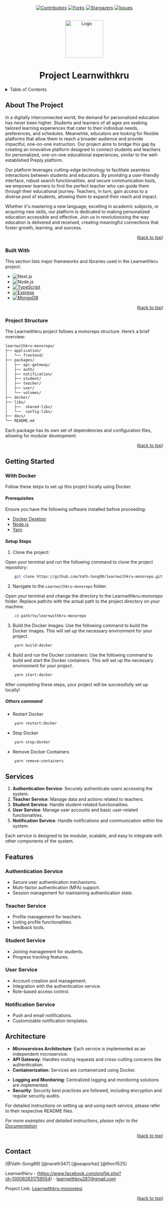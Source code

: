 <div align="center">
  <!-- Improved compatibility of back to top link: See: https://github.com/othneildrew/Best-README-Template/pull/73 -->
  <a name="readme-top"></a>
  <!--
  *** Thanks for checking out the Best-README-Template. If you have a suggestion
  *** that would make this better, please fork the repo and create a pull request
  *** or simply open an issue with the tag "enhancement".
  *** Don't forget to give the project a star!
  *** Thanks again! Now go create something AMAZING! :D
  -->

  <!-- PROJECT SHIELDS -->
  <!--
  *** I'm using markdown "reference style" links for readability.
  *** Reference links are enclosed in brackets [ ] instead of parentheses ( ).
  *** See the bottom of this document for the declaration of the reference variables
  *** for contributors-url, forks-url, etc. This is an optional, concise syntax you may use.
  *** https://www.markdownguide.org/basic-syntax/#reference-style-links
  -->

[![Contributors][contributors-shield]][contributors-url]
[![Forks][forks-shield]][forks-url]
[![Stargazers][stars-shield]][stars-url]
[![Issues][issues-shield]][issues-url]

<!-- [![MIT License][license-shield]][license-url] -->
<!-- [![LinkedIn][linkedin-shield]][linkedin-url] -->

  <br />
  <a href="https://github.com/othneildrew/Best-README-Template">
    <img src="https://learnwithkru.com/_next/image?url=%2FLogos%2FKruLogo.png&w=640&q=75" alt="Logo" width="120" height="120">
  </a>
  <h1 align="center">Project Learnwithkru</h1>
</div>

<!-- TABLE OF CONTENTS -->
<details>
  <summary>Table of Contents</summary>
  <ol>
    <li>
      <a href="#about-the-project">About The Project</a>
      <ul>
        <li><a href="#built-with">Built With</a></li>
      </ul>
    </li>
    <li>
      <a href="#getting-started">Getting Started</a>
      <ul>
        <li><a href="#prerequisites">Prerequisites</a></li>
        <li><a href="#installation">Installation</a></li>
      </ul>
    </li>
    <li><a href="#usage">Usage</a></li>
    <li><a href="#contact">Contact</a></li>
  </ol>
</details>

<!-- ABOUT THE PROJECT -->

## About The Project

In a digitally interconnected world, the demand for personalized education has never been higher. Students and learners of all ages are seeking tailored learning experiences that cater to their individual needs, preferences, and schedules. Meanwhile, educators are looking for flexible platforms that allow them to reach a broader audience and provide impactful, one-on-one instruction. Our project aims to bridge this gap by creating an innovative platform designed to connect students and teachers for personalized, one-on-one educational experiences, similar to the well-established Preply platform.

Our platform leverages cutting-edge technology to facilitate seamless interactions between students and educators. By providing a user-friendly interface, robust search functionalities, and secure communication tools, we empower learners to find the perfect teacher who can guide them through their educational journey. Teachers, in turn, gain access to a diverse pool of students, allowing them to expand their reach and impact.

Whether it's mastering a new language, excelling in academic subjects, or acquiring new skills, our platform is dedicated to making personalized education accessible and effective. Join us in revolutionizing the way education is delivered and received, creating meaningful connections that foster growth, learning, and success.

<p align="right">(<a href="#readme-top">back to top</a>)</p>

### Built With

This section lists major frameworks and libraries used in the Learnwithkru project:

- ![Next.js][Next.js]
- ![Node.js][Node.js]
- [![TypeScript][TypeScript]][TypeScript-url]
- [![Express][Express.js]][Express-url]
- [![MongoDB][MongoDB]][MongoDB-url]

<p align="right">(<a href="#readme-top">back to top</a>)</p>

<!-- LINKS -->

[Node.js-url]: https://nodejs.org/
[TypeScript-url]: https://www.typescriptlang.org/
[Express-url]: https://expressjs.com/
[MongoDB-url]: https://www.mongodb.com/

### Project Structure

The Learnwithkru project follows a monorepo structure. Here’s a brief overview:

```sh
learnwithkru-monorepo/
├── application/
│   └── frontend/
├── packages/
│   ├── api-gateway/
│   ├── auth/
│   ├── notification/
│   ├── student/
│   ├── teacher/
│   ├── user/
│   └── volomes/
├── docker/
├── libs/
│   ├──  shared-libs/
│   └──  config-libs/
├── docs/
└── README.md
```

Each package has its own set of dependencies and configuration files, allowing for modular development.

<p align="right">(<a href="#readme-top">back to top</a>)</p>
<!-- GETTING STARTED -->

## Getting Started

### With Docker

Follow these steps to set up this project locally using Docker.

#### Prerequisites

Ensure you have the following software installed before proceeding:

- [Docker Desktop](https://www.docker.com/products/docker-desktop/)
- [Node.js](https://nodejs.org/en)
- [Yarn](https://classic.yarnpkg.com/lang/en/docs/install/#windows-stable)

#### Setup Steps

1. Clone the project:

Open your terminal and run the following command to clone the project repository:

```sh
    git clone https://github.com/Vath-Song99/learnwithkru-monorepo.git
```

2. Navigate to the `Learnwithkru-monorepo` folder:

Open your terminal and change the directory to the Learnwithkru-monorepo folder. Replace path/to with the actual path to the project directory on your machine.

```sh
    cd path/to/learnwithkru-monorepo
```

3. Build the Docker images:
   Use the following command to build the Docker images. This will set up the necessary environment for your project.

```sh
    yarn build:docker
```

4. Build and run the Docker containers:
   Use the following command to build and start the Docker containers. This will set up the necessary environment for your project.

```sh
    yarn start:docker
```

After completing these steps, your project will be successfully set up locally!

##### Others command

- Restart Docker

```sh
    yarn restart:docker
```

- Stop Docker

```sh
    yarn stop:docker
```

- Remove Docker Containers

```sh
    yarn remove:containers
```

<!-- ### Without Docker

If you prefer to set up the project without Docker, follow these commands:

1. Clone the project:

Open your terminal and run the following command to clone the project repository:
`sh
      git clone https://github.com/Vath-Song99/learnwithkru-monorepo.git
    `

2. Navigate to the `Learnwithkru-monorepo` folder:

Open your terminal and change the directory to the Learnwithkru-monorepo folder. Replace path/to with the actual path to the project directory on your machine.
`sh
    cd path/to/learnwithkru-monorepo
    `

3. Install the necessary Node.js modules:

   ```sh
   yarn
   ```

4. Start all the development server:

   ```sh
   yarn start:all
   ```

<p align="right">(<a href="#readme-top">back to top</a>)</p> -->

<!-- USAGE EXAMPLES -->

## Services

1. **Authentication Service**: Securely authenticate users accessing the system.
2. **Teacher Service**: Manage data and actions related to teachers.
3. **Student Service**: Handle student-related functionalities.
4. **User Service**: Manage user accounts and basic user-related functionalities.
5. **Notification Service**: Handle notifications and communication within the system.

Each service is designed to be modular, scalable, and easy to integrate with other components of the system.

## Features

### Authentication Service

- Secure user authentication mechanisms.
- Multi-factor authentication (MFA) support.
- Session management for maintaining authentication state.

### Teacher Service

- Profile management for teachers.
- Listing profile functionalities.
- feedback tools.

### Student Service

- Joining management for students.
- Progress tracking features.

### User Service

- Account creation and management.
- Integration with the authentication service.
- Role-based access control.

### Notification Service

- Push and email notifications.
- Customizable notification templates.

## Architecture

- **Microservices Architecture**: Each service is implemented as an independent microservice.
- **API Gateway**: Handles routing requests and cross-cutting concerns like authentication.
- **Containerization**: Services are containerized using Docker.
<!-- - **Orchestration**: Kubernetes is used for orchestrating containers. -->
- **Logging and Monitoring**: Centralized logging and monitoring solutions are implemented.
- **Security**: Security best practices are followed, including encryption and regular security audits.

For detailed instructions on setting up and using each service, please refer to their respective README files.

_For more examples and detailed instructions, please refer to the [Documentation](https://example.com)_

<p align="right">(<a href="#readme-top">back to top</a>)</p>

<!-- CONTACT -->

## Contact

[@Vath-Song99]
[@nareth347]
[@seaporhai]
[@thon1525]

Learnwithkru - (https://www.facebook.com/profile.php?id=100092631759554) - learnwithkru287@gmail.com

Project Link: [Learnwithkru-monorepo](https://github.com/Vath-Song99/learnwithkru-monorepo.git)

<p align="right">(<a href="#readme-top">back to top</a>)</p>

<!-- MARKDOWN LINKS & IMAGES -->
<!-- https://www.markdownguide.org/basic-syntax/#reference-style-links -->

[contributors-shield]: https://img.shields.io/github/contributors/othneildrew/Best-README-Template.svg?style=for-the-badge
[contributors-url]: https://github.com/Vath-Song99/learnwithkru-monorepo/graphs/contributors
[forks-shield]: https://img.shields.io/github/forks/othneildrew/Best-README-Template.svg?style=for-the-badge
[forks-url]: https://github.com/Vath-Song99/learnwithkru-monorepo/forks
[stars-shield]: https://img.shields.io/github/stars/othneildrew/Best-README-Template.svg?style=for-the-badge
[stars-url]: https://github.com/Vath-Song99/learnwithkru-monorepo/stargazers
[issues-shield]: https://img.shields.io/github/issues/othneildrew/Best-README-Template.svg?style=for-the-badge
[issues-url]: https://github.com/Vath-Song99/learnwithkru-monorepo/issues
[license-shield]: https://img.shields.io/github/license/othneildrew/Best-README-Template.svg?style=for-the-badge
[license-url]: https://github.com/othneildrew/Best-README-Template/blob/master/LICENSE.txt
[linkedin-shield]: https://img.shields.io/badge/-LinkedIn-black.svg?style=for-the-badge&logo=linkedin&colorB=555
[linkedin-url]: https://linkedin.com/in/othneildrew
[product-screenshot]: images/screenshot.png
[Next.js]: https://img.shields.io/badge/next.js-000000?style=for-the-badge&logo=nextdotjs&logoColor=white
[Next-url]: https://nextjs.org/
[React.js]: https://img.shields.io/badge/React-20232A?style=for-the-badge&logo=react&logoColor=61DAFB
[React-url]: https://reactjs.org/
[Vue.js]: https://img.shields.io/badge/Vue.js-35495E?style=for-the-badge&logo=vuedotjs&logoColor=4FC08D
[Vue-url]: https://vuejs.org/
[Angular.io]: https://img.shields.io/badge/Angular-DD0031?style=for-the-badge&logo=angular&logoColor=white
[Angular-url]: https://angular.io/
[Svelte.dev]: https://img.shields.io/badge/Svelte-4A4A55?style=for-the-badge&logo=svelte&logoColor=FF3E00
[Svelte-url]: https://svelte.dev/
[Laravel.com]: https://img.shields.io/badge/Laravel-FF2D20?style=for-the-badge&logo=laravel&logoColor=white
[Laravel-url]: https://laravel.com
[Bootstrap.com]: https://img.shields.io/badge/Bootstrap-563D7C?style=for-the-badge&logo=bootstrap&logoColor=white
[Bootstrap-url]: https://getbootstrap.com
[JQuery.com]: https://img.shields.io/badge/jQuery-0769AD?style=for-the-badge&logo=jquery&logoColor=white
[JQuery-url]: https://jquery.com
[Node.js]: https://img.shields.io/badge/Node.js-43853D?style=for-the-badge&logo=node.js&logoColor=white
[Node-url]: https://nodejs.org/
[Express.js]: https://img.shields.io/badge/Express.js-000000?style=for-the-badge&logo=express&logoColor=white
[Express-url]: https://expressjs.com/
[TypeScript]: https://img.shields.io/badge/TypeScript-007ACC?style=for-the-badge&logo=typescript&logoColor=white
[TypeScript-url]: https://www.typescriptlang.org/
[MongoDB]: https://img.shields.io/badge/MongoDB-47A248?style=for-the-badge&logo=mongodb&logoColor=white
[MongoDB-url]: https://www.mongodb.com/
[JavaScript]: https://img.shields.io/badge/JavaScript-F7DF1E?style=for-the-badge&logo=javascript&logoColor=black
[Next.js]: https://img.shields.io/badge/Next.js-000000?style=for-the-badge&logo=next.js&logoColor=white
